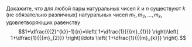 Докажите, что для любой пары натуральных чисел $k$ и $n$ существуют $k$ (не обязательно различных) натуральных чисел ${{m}_{1}},{{m}_{2}},\ldots ,{{m}_{k}}$, удовлетворяющих равенству $$1+\dfrac{{{2}^{k}}-1}{n}=\left( 1+\dfrac{1}{{{m}_{1}}} \right)\left( 1+\dfrac{1}{{{m}_{2}}} \right)\ldots \left( 1+\dfrac{1}{{{m}_{k}}} \right).$$